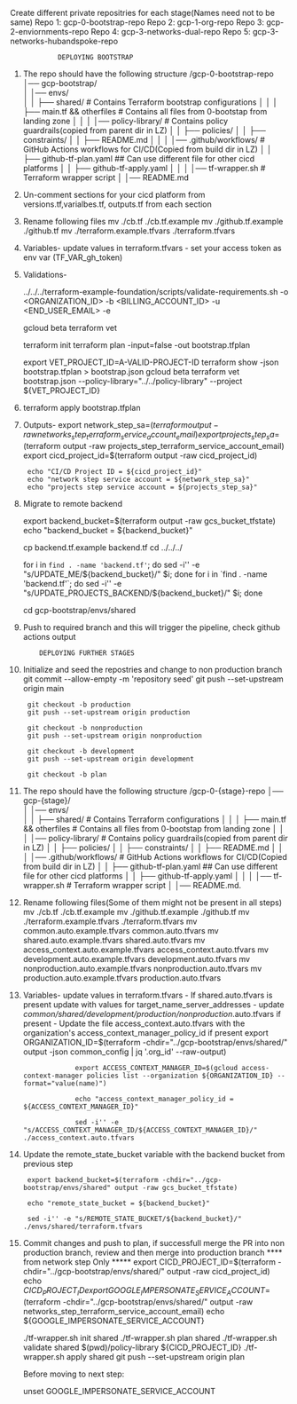 Create different private repositries for each stage(Names need not to be same)
    Repo 1: gcp-0-bootstrap-repo 
    Repo 2: gcp-1-org-repo
    Repo 3: gcp-2-enviornments-repo
    Repo 4: gcp-3-networks-dual-repo
    Repo 5: gcp-3-networks-hubandspoke-repo

                DEPLOYING BOOTSTRAP
1. The repo should have the following structure
        /gcp-0-bootstrap-repo
            │── gcp-bootstrap/                        
            │   │── envs/                             
            │   │   ├── shared/                        # Contains Terraform bootstrap configurations
            │   │   │   ├── main.tf && otherfiles      # Contains all files from 0-bootstap from landing zone
            │   │
            │   │── policy-library/                     # Contains policy guardrails(copied from parent dir in LZ)
            │   │   ├── policies/
            │   │   ├── constraints/
            │   │   ├── README.md
            │   │
            │   │── .github/workflows/                  # GitHub Actions workflows for CI/CD(Copied from build dir in LZ)
            │   │   ├── github-tf-plan.yaml             ## Can use different file for other cicd platforms
            │   │   ├── github-tf-apply.yaml
            │   │
            │   │── tf-wrapper.sh                        # Terraform wrapper script
            │   │── README.md
3. Un-comment sections for your cicd platform from versions.tf,varialbes.tf, outputs.tf from each section
4. Rename following files
    mv ./cb.tf ./cb.tf.example
    mv ./github.tf.example ./github.tf
    mv ./terraform.example.tfvars ./terraform.tfvars
5. Variables- update values in terraform.tfvars
            - set your access token as env var (TF_VAR_gh_token)
6. Validations- 

    ../../../terraform-example-foundation/scripts/validate-requirements.sh  -o <ORGANIZATION_ID> -b <BILLING_ACCOUNT_ID> -u <END_USER_EMAIL> -e

    gcloud beta terraform vet

    terraform init
    terraform plan -input=false -out bootstrap.tfplan

    export VET_PROJECT_ID=A-VALID-PROJECT-ID
    terraform show -json bootstrap.tfplan > bootstrap.json
    gcloud beta terraform vet bootstrap.json --policy-library="../../policy-library" --project ${VET_PROJECT_ID}

7. terraform apply bootstrap.tfplan
8. Outputs-
        export network_step_sa=$(terraform output -raw networks_step_terraform_service_account_email)
        export projects_step_sa=$(terraform output -raw projects_step_terraform_service_account_email)
        export cicd_project_id=$(terraform output -raw cicd_project_id)

        echo "CI/CD Project ID = ${cicd_project_id}"
        echo "network step service account = ${network_step_sa}"
        echo "projects step service account = ${projects_step_sa}"
9. Migrate to remote backend

    export backend_bucket=$(terraform output -raw gcs_bucket_tfstate)
    echo "backend_bucket = ${backend_bucket}"

    cp backend.tf.example backend.tf
    cd ../../../

    for i in `find . -name 'backend.tf'`; do sed -i'' -e "s/UPDATE_ME/${backend_bucket}/" $i; done
    for i in `find . -name 'backend.tf'`; do sed -i'' -e "s/UPDATE_PROJECTS_BACKEND/${backend_bucket}/" $i; done

    cd gcp-bootstrap/envs/shared

10. Push to required branch and this will trigger the pipeline, check github actions output
     

            DEPLOYING FURTHER STAGES
1. Initialize and seed the repostries and change to non production branch
        git commit --allow-empty -m 'repository seed'
        git push --set-upstream origin main

        git checkout -b production
        git push --set-upstream origin production

        git checkout -b nonproduction
        git push --set-upstream origin nonproduction

        git checkout -b development
        git push --set-upstream origin development

        git checkout -b plan

2. The repo should have the following structure
        /gcp-0-{stage}-repo
            │── gcp-{stage}/                        
            │   │── envs/                             
            │   │   ├── shared/                        # Contains Terraform configurations
            │   │   │   ├── main.tf && otherfiles      # Contains all files from 0-bootstap from landing zone
            │   │
            │   │── policy-library/                     # Contains policy guardrails(copied from parent dir in LZ)
            │   │   ├── policies/
            │   │   ├── constraints/
            │   │   ├── README.md
            │   │
            │   │── .github/workflows/                  # GitHub Actions workflows for CI/CD(Copied from build dir in LZ)
            │   │   ├── github-tf-plan.yaml             ## Can use different file for other cicd platforms
            │   │   ├── github-tf-apply.yaml
            │   │
            │   │── tf-wrapper.sh                        # Terraform wrapper script
            │   │── README.md.

3. Rename following files(Some of them might not be present in all steps)
    mv ./cb.tf ./cb.tf.example
    mv ./github.tf.example ./github.tf
    mv ./terraform.example.tfvars ./terraform.tfvars
    mv common.auto.example.tfvars common.auto.tfvars
    mv shared.auto.example.tfvars shared.auto.tfvars
    mv access_context.auto.example.tfvars access_context.auto.tfvars
    mv development.auto.example.tfvars development.auto.tfvars
    mv nonproduction.auto.example.tfvars nonproduction.auto.tfvars
    mv production.auto.example.tfvars production.auto.tfvars

4. Variables- update values in terraform.tfvars
            - If shared.auto.tfvars is present update with values for target_name_server_addresses
            - update *common/shared/development/production/nonproduction*.auto.tfvars if present 
            - Update the file access_context.auto.tfvars with the organization's access_context_manager_policy_id if present
                    export ORGANIZATION_ID=$(terraform -chdir="../gcp-bootstrap/envs/shared/" output -json common_config | jq '.org_id' --raw-output)

                    export ACCESS_CONTEXT_MANAGER_ID=$(gcloud access-context-manager policies list --organization ${ORGANIZATION_ID} --format="value(name)")

                    echo "access_context_manager_policy_id = ${ACCESS_CONTEXT_MANAGER_ID}"

                    sed -i'' -e "s/ACCESS_CONTEXT_MANAGER_ID/${ACCESS_CONTEXT_MANAGER_ID}/" ./access_context.auto.tfvars

5. Update the remote_state_bucket variable with the backend bucket from previous step

        export backend_bucket=$(terraform -chdir="../gcp-bootstrap/envs/shared" output -raw gcs_bucket_tfstate)

        echo "remote_state_bucket = ${backend_bucket}"

        sed -i'' -e "s/REMOTE_STATE_BUCKET/${backend_bucket}/" ./envs/shared/terraform.tfvars

6. Commit changes and push to plan, if successfull merge the PR into non production branch, review and then merge into production branch
**** from network step Only *****
    export CICD_PROJECT_ID=$(terraform -chdir="../gcp-bootstrap/envs/shared/" output -raw cicd_project_id)
    echo ${CICD_PROJECT_ID}
    export GOOGLE_IMPERSONATE_SERVICE_ACCOUNT=$(terraform -chdir="../gcp-bootstrap/envs/shared/" output -raw networks_step_terraform_service_account_email)
    echo ${GOOGLE_IMPERSONATE_SERVICE_ACCOUNT}

    ./tf-wrapper.sh init shared
    ./tf-wrapper.sh plan shared
    ./tf-wrapper.sh validate shared $(pwd)/policy-library ${CICD_PROJECT_ID}
    ./tf-wrapper.sh apply shared
    git push --set-upstream origin plan

    Before moving to next step:

    unset GOOGLE_IMPERSONATE_SERVICE_ACCOUNT
